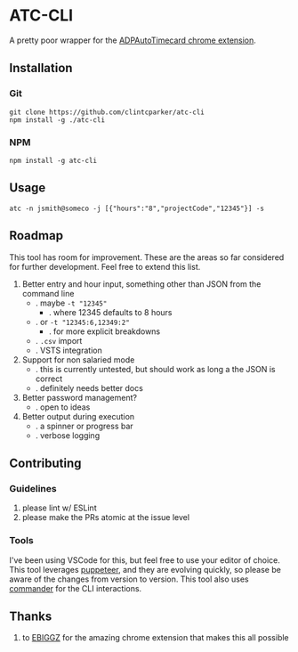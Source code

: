 # ATC-CLI
A pretty poor wrapper for the [ADPAutoTimecard chrome extension](https://github.com/ebiggz/ADPAutoTimecard#adp-autotimecard).

## Installation 

### Git

```
git clone https://github.com/clintcparker/atc-cli
npm install -g ./atc-cli
```

### NPM

```
npm install -g atc-cli
```

## Usage

```
atc -n jsmith@someco -j [{"hours":"8","projectCode","12345"}] -s
```

## Roadmap

This tool has room for improvement. These are the areas so far considered for further development. Feel free to extend this list.

1. Better entry and hour input, something other than JSON from the command line
    * . maybe `-t "12345"` 
        * . where 12345 defaults to 8 hours
    * . or `-t "12345:6,12349:2" `
        * . for more explicit breakdowns
    * . `.csv` import
    * . VSTS integration
1. Support for non salaried mode
    * . this is currently untested, but should work as long a the JSON is correct
    * . definitely needs better docs
1. Better password management?
    * . open to ideas
1. Better output during execution
    * . a spinner or progress bar
    * . verbose logging

## Contributing

### Guidelines

1. please lint w/ ESLint
1. please make the PRs atomic at the issue level

### Tools

I've been using VSCode for this, but feel free to use your editor of choice. This tool leverages [puppeteer](https://github.com/GoogleChrome/puppeteer/blob/v0.12.0/docs/api.md#puppeteer), and they are evolving quickly, so please be aware of the changes from version to version. This tool also uses [commander](https://github.com/tj/commander.js/) for the CLI interactions.

## Thanks
1. to [EBIGGZ](https://github.com/ebiggz) for the amazing chrome extension that makes this all possible